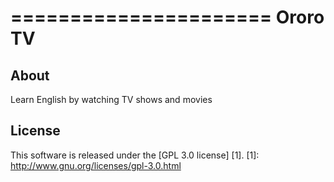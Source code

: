 ======================
Ororo TV
======================

About
-----
Learn English by watching TV shows and movies


License
-------
This software is released under the [GPL 3.0 license] [1].
[1]: http://www.gnu.org/licenses/gpl-3.0.html
